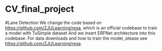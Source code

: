 # CV_final_project

#Lane Detection
We change the code based on https://github.com/ZJULearning/resa, which is an official codebase to train a model with TuSimple dataset
And we insert ERFNet architecture into this codebase. For data downloads and how to train the model, please see https://github.com/ZJULearning/resa.
